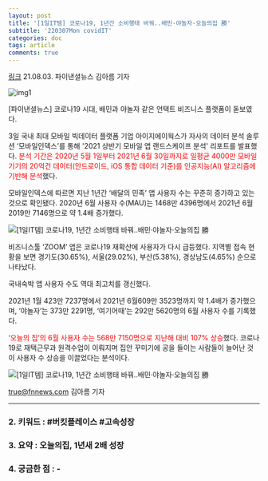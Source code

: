 ```yaml
---
layout: post
title: '[1일IT템] 코로나19, 1년간 소비행태 바꿔..배민·야놀자·오늘의집 勝'
subtitle: '220307Mon covidIT'
categories: doc
tags: article
comments: true
---
```


[링크](https://www.fnnews.com/news/202108030817275160)
21.08.03. 파이낸셜뉴스 김아름 기자

![img1](https://image.fnnews.com/resource/media/image/2021/08/03/202108030823358535_l.jpg)

[파이낸셜뉴스] 코로나19 시대, 배민과 야놀자 같은 언택트 비즈니스 플랫폼이 돋보였다.

3일 국내 최대 모바일 빅데이터 플랫폼 기업 아이지에이웍스가 자사의 데이터 분석 솔루션 ‘모바일인덱스’를 통해 '2021 상반기 모바일 앱 랜드스케이프 분석' 리포트를 발표했다. <span style="color:red">분석 기간은 2020년 5월 1일부터 2021년 6월 30일까지로 일평균 4000만 모바일 기기의 20억건 데이터(안드로이드, iOS 통합 데이터 기준)를 인공지능(AI) 알고리즘에 기반해 분석</span>했다.

모바일인덱스에 따르면 지난 1년간 ‘배달의 민족’ 앱 사용자 수는 꾸준히 증가하고 있는 것으로 확인됐다. 2020년 6월 사용자 수(MAU)는 1468만 4396명에서 2021년 6월 2019만 7146명으로 약 1.4배 증가했다.



![[1일IT템] 코로나19, 1년간 소비행태 바꿔..배민·야놀자·오늘의집 勝](https://image.fnnews.com/resource/media/image/2021/08/03/202108030824200228_l.jpg)

비즈니스툴 ‘ZOOM’ 앱은 코로나19 재확산에 사용자가 다시 급등했다. 지역별 접속 현황을 보면 경기도(30.65%), 서울(29.02%), 부산(5.38%), 경상남도(4.65%) 순으로 나타났다.

국내숙박 앱 사용자 수도 역대 최고치를 갱신했다.

2021년 1월 423만 7237명에서 2021년 6월609만 3523명까지 약 1.4배가 증가했으며, ‘야놀자’는 373만 2291명, ‘여기어때’는 292만 5620명의 6월 사용자 수를 기록했다.

<span style="color:red">‘오늘의 집’의 6월 사용자 수는 568만 7150명으로 지난해 대비 107% 상승</span>했다. 코로나19로 재택근무과 원격수업이 이뤄지며 집안 꾸미기에 공을 들이는 사람들이 늘어난 것이 사용자 수 상승을 이끌었다는 분석이다.



![[1일IT템] 코로나19, 1년간 소비행태 바꿔..배민·야놀자·오늘의집 勝](https://image.fnnews.com/resource/media/image/2021/08/03/202108030824469074_l.jpg)



true@fnnews.com 김아름 기자

* * *

### 2. 키워드 : \#버킷플레이스 \#고속성장
### 3. 요약 : 오늘의집, 1년새 2배 성장
### 4. 궁금한 점 : -